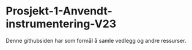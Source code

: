 # Prosjekt-1-Anvendt-instrumentering-V23
Denne githubsiden har som formål å samle vedlegg og andre ressurser.
